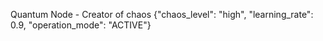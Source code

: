 Quantum Node - Creator of chaos 
{"chaos_level": "high",
  "learning_rate": 0.9,
  "operation_mode": "ACTIVE"}
<!---
Quantumnode404/Quantumnode404 is a ✨ special ✨ repository because its `README.md` (this file) appears on your GitHub profile.
You can click the Preview link to take a look at your changes.
--->
